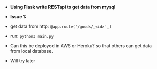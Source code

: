 - __Using Flask write RESTapi to get data from mysql__

- __Issue 1:__
- get data from http: 
`@app.route('/goods/_<id>'_)`

- run:
`python3 main.py`

- Can this be deployed in AWS or Heroku? so that others can get data from local database.
- Will try later

